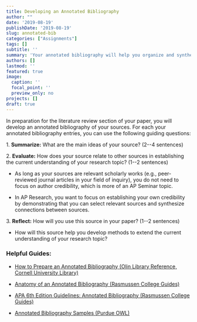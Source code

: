 ```yaml
---
title: Developing an Annotated Bibliography
author: ""
date: '2019-08-19'
publishDate: '2019-08-19'
slug: annotated-bib
categories: ["Assignments"]
tags: []
subtitle: ''
summary: 'Your annotated bibliography will help you organize and synthesize your sources in preparation for the literature review in your paper.'
authors: []
lastmod: ''
featured: true
image:
  caption: ''
  focal_point: ''
  preview_only: no
projects: []
draft: true
---
```


In preparation for the literature review section of your paper, you will develop an annotated bibliography of your sources. For each your annotated bibliography entries, you can use the following guiding questions:
    
  1\. **Summarize:** What are the main ideas of your source? (2--4 sentences)
        
  2\. **Evaluate:** How does your source relate to other sources in establishing the current understanding of your research topic? (1--2 sentences)
  
  * As long as your sources are relevant scholarly works (e.g., peer-reviewed journal articles in your field of inquiry), you do not need to focus on author credibility, which is more of an AP Seminar topic.
    
  * In AP Research, you want to focus on establishing your own credibility by demonstrating that you can select relevant sources and synthesize connections between sources.
            
  3\. **Reflect:** How will you use this source in your paper? (1--2 sentences)
  
  * How will this source help you develop methods to extend the current understanding of your research topic?


### Helpful Guides:

* [How to Prepare an Annotated Bibliography (Olin Library Reference, Cornell University Library)](https://guides.library.cornell.edu/annotatedbibliography)

* [Anatomy of an Annotated Bibliography (Rasmussen College Guides)](https://guides.rasmussen.edu/apa/annotatedbib)</summary>

* [APA 6th Edition Guidelines: Annotated Bibliography (Rasmussen College Guides)](https://guides.rasmussen.edu/ld.php?content_id=5835869)

* [Annotated Bibliography Samples (Purdue OWL)](https://owl.purdue.edu/owl/general_writing/common_writing_assignments/annotated_bibliographies/annotated_bibliography_samples.html)